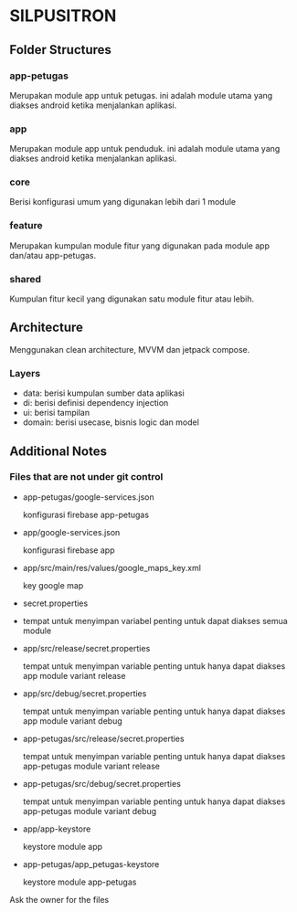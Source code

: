 # SILPUSITRON

## Folder Structures 
### app-petugas
Merupakan module app untuk petugas. ini adalah module utama yang diakses android ketika menjalankan aplikasi.
### app
Merupakan module app untuk penduduk. ini adalah module utama yang diakses android ketika menjalankan aplikasi.
### core
Berisi konfigurasi umum yang digunakan lebih dari 1 module
### feature
Merupakan kumpulan module fitur yang digunakan pada module app dan/atau app-petugas.
### shared
Kumpulan fitur kecil yang digunakan satu module fitur atau lebih.

## Architecture 
Menggunakan clean architecture, MVVM dan jetpack compose.
### Layers 
- data: berisi kumpulan sumber data aplikasi
- di: berisi definisi dependency injection
- ui: berisi tampilan
- domain: berisi usecase, bisnis logic dan model 

## Additional Notes
### Files that are not under git control
- app-petugas/google-services.json
  
  konfigurasi firebase app-petugas
  
- app/google-services.json
  
  konfigurasi firebase app
- app/src/main/res/values/google_maps_key.xml
  
  key google map
  
- secret.properties
- 
  tempat untuk menyimpan variabel penting untuk dapat diakses semua module
  
- app/src/release/secret.properties
  
  tempat untuk menyimpan variable penting untuk hanya dapat diakses app module variant release
  
- app/src/debug/secret.properties
  
  tempat untuk menyimpan variable penting untuk hanya dapat diakses app module variant debug
  
- app-petugas/src/release/secret.properties
  
  tempat untuk menyimpan variable penting untuk hanya dapat diakses app-petugas module variant release
  
- app-petugas/src/debug/secret.properties
  
  tempat untuk menyimpan variable penting untuk hanya dapat diakses app-petugas module variant debug
  
- app/app-keystore
  
  keystore module app
- app-petugas/app_petugas-keystore
  
  keystore module app-petugas

Ask the owner for the files

